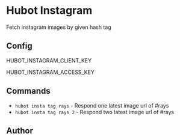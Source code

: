 # Hubot Instagram
Fetch instagram images by given hash tag

## Config

HUBOT_INSTAGRAM_CLIENT_KEY

HUBOT_INSTAGRAM_ACCESS_KEY


## Commands

- `hubot insta tag rays`  - Respond one latest image url of #rays
- `hubot insta tag rays 2` - Respond two latest image url of #rays

## Author

[@raysrashmi]: https://github.com/raysrashmi/

